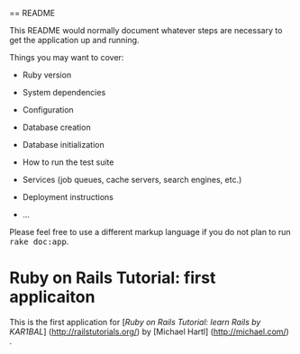 == README

This README would normally document whatever steps are necessary to get the
application up and running.

Things you may want to cover:

* Ruby version

* System dependencies

* Configuration

* Database creation

* Database initialization

* How to run the test suite

* Services (job queues, cache servers, search engines, etc.)

* Deployment instructions

* ...


Please feel free to use a different markup language if you do not plan to run
<tt>rake doc:app</tt>.

# Ruby on Rails Tutorial: first applicaiton

This is the first application for
[*Ruby on Rails Tutorial: learn Rails by KAR1BAL*]  (http://railstutorials.org/) by [Michael Hartl]  (http://michael.com/) .